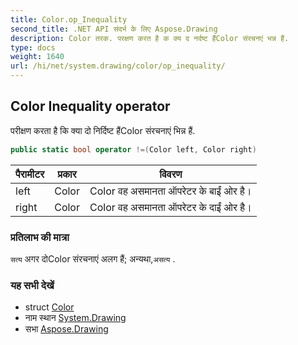 ```yaml
---
title: Color.op_Inequality
second_title: .NET API संदर्भ के लिए Aspose.Drawing
description: Color तरक. परक्षण करत है क क्य द नर्दष्ट हैंColor संरचनएं भन्न हैं.
type: docs
weight: 1640
url: /hi/net/system.drawing/color/op_inequality/
---
```

## Color Inequality operator

परीक्षण करता है कि क्या दो निर्दिष्ट हैंColor संरचनाएं भिन्न हैं.

```csharp
public static bool operator !=(Color left, Color right)
```

| पैरामीटर | प्रकार | विवरण |
| --- | --- | --- |
| left | Color | Color वह असमानता ऑपरेटर के बाईं ओर है। |
| right | Color | Color वह असमानता ऑपरेटर के दाईं ओर है। |

### प्रतिलाभ की मात्रा

`सत्य` अगर दोColor संरचनाएं अलग हैं; अन्यथा,`असत्य` .

### यह सभी देखें

* struct [Color](../)
* नाम स्थान [System.Drawing](../../color/)
* सभा [Aspose.Drawing](../../../)


